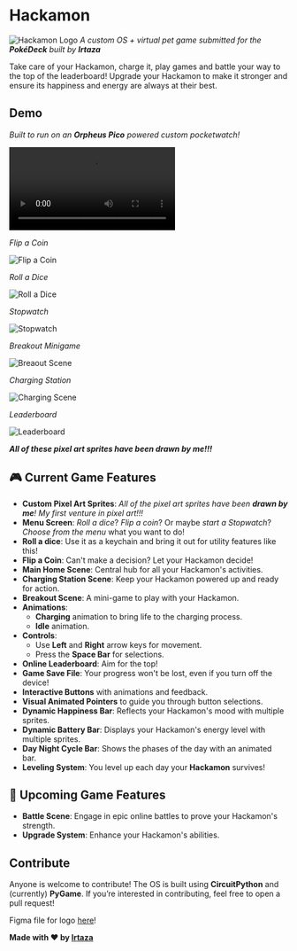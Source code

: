 # Hackamon

![Hackamon Logo](https://cloud-7adfvs3rn-hack-club-bot.vercel.app/0hackamon__1_.png)
_A custom OS + virtual pet game submitted for the **PokéDeck** built by **Irtaza**_

Take care of your Hackamon, charge it, play games and battle your way to the top of the leaderboard! Upgrade your Hackamon to make it stronger and ensure its happiness and energy are always at their best.

## Demo

_Built to run on an **Orpheus Pico** powered custom pocketwatch!_

![Short Demo of full OS](https://cloud-ny2cxzjoa-hack-club-bot.vercel.app/0hackamon_demo.mp4)

_Flip a Coin_

![Flip a Coin](https://cloud-1erh0yg7y-hack-club-bot.vercel.app/0screenrecording2025-01-24at1.16.42am-ezgif.com-video-to-gif-converter.gif)

_Roll a Dice_

![Roll a Dice](https://cloud-55rzzph2x-hack-club-bot.vercel.app/1dice-roll_hackamon.gif)

_Stopwatch_

![Stopwatch](https://cloud-55rzzph2x-hack-club-bot.vercel.app/0stopwatch_hackamon.gif)

_Breakout Minigame_

![Breaout Scene](https://cloud-d838srl6u-hack-club-bot.vercel.app/3hackamon_demo_breakout.gif)

_Charging Station_

![Charging Scene](https://cloud-d838srl6u-hack-club-bot.vercel.app/2hackamon_demo_charging_station.gif)

_Leaderboard_

![Leaderboard](https://cloud-d838srl6u-hack-club-bot.vercel.app/1hackamon_demo_leaderboard.gif)

**_All of these pixel art sprites have been drawn by me!!!_**

## 🎮 **Current Game Features**

- **Custom Pixel Art Sprites**: _All of the pixel art sprites have been **drawn by me**! My first venture in pixel art!!!_
- **Menu Screen**: _Roll a dice_? _Flip a coin_? Or maybe _start a Stopwatch_? _Choose from the menu_ what you want to do!
- **Roll a dice**: Use it as a keychain and bring it out for utility features like this!
- **Flip a Coin**: Can't make a decision? Let your Hackamon decide!
- **Main Home Scene**: Central hub for all your Hackamon's activities.
- **Charging Station Scene**: Keep your Hackamon powered up and ready for action.
- **Breakout Scene**: A mini-game to play with your Hackamon.
- **Animations**:
  - **Charging** animation to bring life to the charging process.
  - **Idle** animation.
- **Controls**:
  - Use **Left** and **Right** arrow keys for movement.
  - Press the **Space Bar** for selections.
- **Online Leaderboard**: Aim for the top!
- **Game Save File**: Your progress won't be lost, even if you turn off the device!
- **Interactive Buttons** with animations and feedback.
- **Visual Animated Pointers** to guide you through button selections.
- **Dynamic Happiness Bar**: Reflects your Hackamon's mood with multiple sprites.
- **Dynamic Battery Bar**: Displays your Hackamon's energy level with multiple sprites.
- **Day Night Cycle Bar**: Shows the phases of the day with an animated bar.
- **Leveling System**: You level up each day your **Hackamon** survives!

## 🚀 **Upcoming Game Features**

- **Battle Scene**: Engage in epic online battles to prove your Hackamon's strength.
- **Upgrade System**: Enhance your Hackamon's abilities.

## Contribute

Anyone is welcome to contribute! The OS is built using **CircuitPython** and (currently) **PyGame**. If you’re interested in contributing, feel free to open a pull request!

Figma file for logo [here](https://www.figma.com/design/dQcPl1JKnt22KXzQSrtTxS/Hackamon?node-id=0-1&t=CXbKBUuJU05pKmqu-1)!

**Made with ❤️ by [Irtaza](https://github.com/Irtaza2009)**
